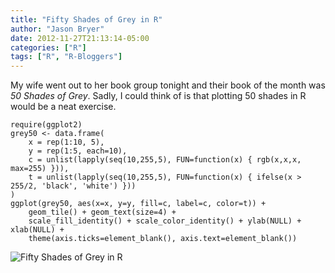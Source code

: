 ```yaml
---
title: "Fifty Shades of Grey in R"
author: "Jason Bryer"
date: 2012-11-27T21:13:14-05:00
categories: ["R"]
tags: ["R", "R-Bloggers"]
---
```


My wife went out to her book group tonight and their book of the month was *50 Shades of Grey*. Sadly, I could think of is that plotting 50 shades in R would be a neat exercise.

	require(ggplot2)
	grey50 <- data.frame(
		x = rep(1:10, 5),
		y = rep(1:5, each=10),
		c = unlist(lapply(seq(10,255,5), FUN=function(x) { rgb(x,x,x, max=255) })),
		t = unlist(lapply(seq(10,255,5), FUN=function(x) { ifelse(x > 255/2, 'black', 'white') }))
	)
	ggplot(grey50, aes(x=x, y=y, fill=c, label=c, color=t)) +
		geom_tile() + geom_text(size=4) +
		scale_fill_identity() + scale_color_identity() + ylab(NULL) + xlab(NULL) +
		theme(axis.ticks=element_blank(), axis.text=element_blank())

![Fifty Shades of Grey in R](http://jason.bryer.org/images/FiftyShadesOfGrey.png)
